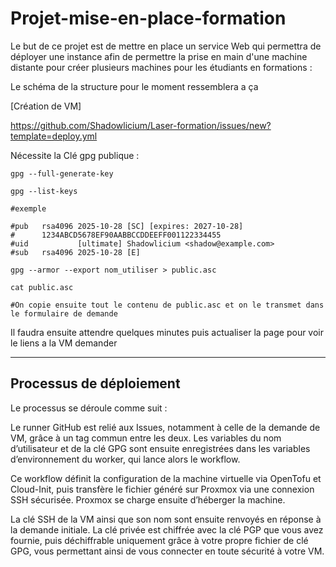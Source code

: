 # Projet-mise-en-place-formation

Le but de ce projet est de mettre en place un service Web qui permettra de déployer une instance afin de permettre la prise en main d'une machine distante pour créer plusieurs machines pour les étudiants en formations : 

Le schéma de la structure pour le moment ressemblera a ça 

[Création de VM]

https://github.com/Shadowlicium/Laser-formation/issues/new?template=deploy.yml

Nécessite la Clé gpg publique : 

```
gpg --full-generate-key

gpg --list-keys

#exemple

#pub   rsa4096 2025-10-28 [SC] [expires: 2027-10-28]
#      1234ABCD5678EF90AABBCCDDEEFF001122334455
#uid           [ultimate] Shadowlicium <shadow@example.com>
#sub   rsa4096 2025-10-28 [E]

gpg --armor --export nom_utiliser > public.asc

cat public.asc

#On copie ensuite tout le contenu de public.asc et on le transmet dans le formulaire de demande
```
Il faudra ensuite attendre quelques minutes puis actualiser la page pour voir le liens a la VM demander

---------------------------

## Processus de déploiement

Le processus se déroule comme suit :

Le runner GitHub est relié aux Issues, notamment à celle de la demande de VM, grâce à un tag commun entre les deux.
Les variables du nom d’utilisateur et de la clé GPG sont ensuite enregistrées dans les variables d’environnement du worker, qui lance alors le workflow.

Ce workflow définit la configuration de la machine virtuelle via OpenTofu et Cloud-Init, puis transfère le fichier généré sur Proxmox via une connexion SSH sécurisée.
Proxmox se charge ensuite d’héberger la machine.

La clé SSH de la VM ainsi que son nom sont ensuite renvoyés en réponse à la demande initiale.
La clé privée est chiffrée avec la clé PGP que vous avez fournie, puis déchiffrable uniquement grâce à votre propre fichier de clé GPG, vous permettant ainsi de vous connecter en toute sécurité à votre VM.
